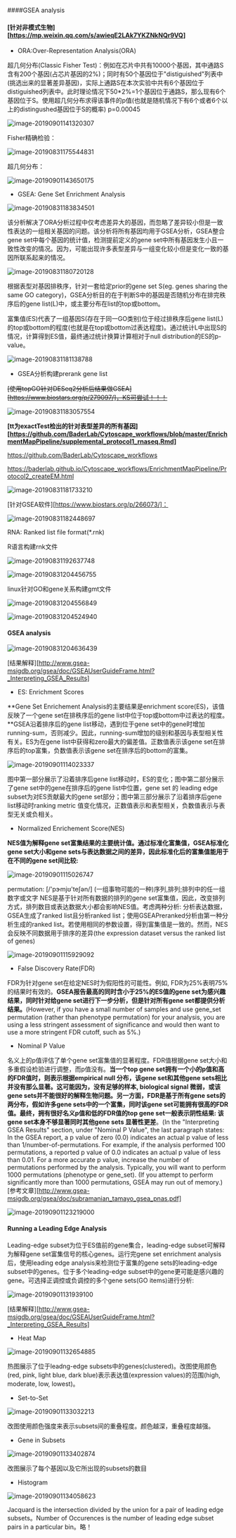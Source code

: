 ####GSEA analysis

#### [针对非模式生物][https://mp.weixin.qq.com/s/awieqE2LAk7YKZNkNQr9VQ]

- ORA:Over-Representation Analysis(ORA)

超几何分布(Classic Fisher Test)：例如在芯片中共有10000个基因，其中通路S含有200个基因(占芯片基因的2%)；同时有50个基因位于"distiguished"列表中(挑选出来的显著差异基因)，实际上通路S在本次实验中共有6个基因位于distiguished列表中。此时理论情况下50*2%=1个基因位于通路S，那么现有6个基因位于S。使用超几何分布求得该事件的p值(也就是随机情况下有6个或者6个以上的distingushed基因位于S的概率) p=0.00045

![image-20190901141320307](https://tva1.sinaimg.cn/large/006y8mN6gy1g6k0cwijn8j30qj059mym.jpg)

Fisher精确检验：

![image-20190831175544831](https://tva1.sinaimg.cn/large/006y8mN6gy1g6k0cmpig6j31420gedhp.jpg)

超几何分布：

![image-20190901143650175](https://tva1.sinaimg.cn/large/006y8mN6gy1g6k0csqrksj30ui0220su.jpg)

- GSEA: Gene Set Enrichment Analysis

![image-20190831183834501](https://tva1.sinaimg.cn/large/006y8mN6gy1g6k0cu4zouj311w09kabu.jpg)

该分析解决了ORA分析过程中仅考虑差异大的基因，而忽略了差异较小但是一致性表达的一组相关基因的问题。该分析将所有基因均用于GSEA分析，GSEA整合gene set中每个基因的统计值，检测提前定义的gene set中所有基因发生小且一致性改变的情况。因为，可能出现许多表型差异与一组变化较小但是变化一致的基因所联系起来的情况。

![image-20190831180720128](https://tva1.sinaimg.cn/large/006y8mN6gy1g6k0cxhhw1j30ze0om77y.jpg)

根据表型对基因排秩序，针对一套给定prior的gene set S(eg. genes sharing the same GO category)，GSEA分析目的在于判断S中的基因是否随机分布在排完秩序后的gene list(L)中，或主要分布在list的top或bottom。

富集值(ES)代表了一组基因S(存在于同一GO类别)位于经过排秩序后gene list(L)的top或bottom的程度(也就是在top或bottom过表达程度)。通过统计L中出现S的情况，计算得到ES值，最终通过统计换算计算相对于null distribution的ES的p-value。

![image-20190831181138788](https://tva1.sinaimg.cn/large/006y8mN6gy1g6k0cyf0qxj30z00p4n1s.jpg)

- GSEA分析构建prerank gene list

~~[使用topGO针对DESeq2分析后结果做GSEA][https://www.biostars.org/p/279097/]，KS可尝试！！！~~

![image-20190831183057554](https://tva1.sinaimg.cn/large/006y8mN6gy1g6k0cvzmwzj30zo09c3zu.jpg)

**[tt为exactTest检出的针对表型差异的所有基因][https://github.com/BaderLab/Cytoscape_workflows/blob/master/EnrichmentMapPipeline/supplemental_protocol1_rnaseq.Rmd]**

https://github.com/BaderLab/Cytoscape_workflows

https://baderlab.github.io/Cytoscape_workflows/EnrichmentMapPipeline/Protocol2_createEM.html

![image-20190831181733210](https://tva1.sinaimg.cn/large/006y8mN6gy1g6k0cq2by4j31fg05sgmo.jpg)

[针对GSEA软件][https://www.biostars.org/p/266073/]：

![image-20190831182448697](https://tva1.sinaimg.cn/large/006y8mN6gy1g6k0cnks3cj315q06ajsy.jpg)

RNA: Ranked list file format(*.rnk)

R语言构建rnk文件

![image-20190831192637748](https://tva1.sinaimg.cn/large/006y8mN6gy1g6k0co8uqpj31g50u043c.jpg)

![image-20190831204456755](https://tva1.sinaimg.cn/large/006y8mN6gy1g6k0cxtywzj30s007i74u.jpg)

linux针对GO和gene关系构建gmt文件

![image-20190831204556849](https://tva1.sinaimg.cn/large/006y8mN6gy1g6k0cqqnkhj31ii0u0aiw.jpg)

![image-20190831204524940](https://tva1.sinaimg.cn/large/006y8mN6gy1g6k0cpl82qj30z608umyc.jpg)

#### GSEA analysis

![image-20190831204636439](https://tva1.sinaimg.cn/large/006y8mN6gy1g6k0cumndqj31fi0dy0vp.jpg)

[结果解释][http://www.gsea-msigdb.org/gsea/doc/GSEAUserGuideFrame.html?_Interpreting_GSEA_Results]

- ES: Enrichment Scores

**Gene Set Enrichement Analysis的主要结果是enrichment score(ES)，该值反映了一个gene set在排秩序后的gene list中位于top或bottom中过表达的程度。**GSEA沿着排序后的gene list移动，遇到位于gene set中的gene时增加running-sum，否则减少。因此，running-sum增加的级别和基因与表型相关性有关。ES为在gene list中获得和zero最大的偏差值。正数值表示该gene set在排序后的top富集，负数值表示该gene set在排序后的bottom的富集。

![image-20190901114023337](https://tva1.sinaimg.cn/large/006y8mN6gy1g6k0cruw3lj31cq0i875y.jpg)

图中第一部分展示了沿着排序后gene list移动时，ES的变化；图中第二部分展示了gene set中的gene在排序后的gene list中位置，gene set 的 leading edge subset为对ES贡献最大的gene set部分；图中第三部分展示了沿着排序后gene list移动时ranking metric 值变化情况，正数值表示和表型相关，负数值表示与表型无关或负相关。

- Normalized Enrichement Score(NES)

**NES值为解释gene set富集结果的主要统计值。通过标准化富集值，GSEA标准化gene set大小和gene sets与表达数据之间的差异，因此标准化后的富集值能用于在不同的gene set间比较:**

![image-20190901115026747](https://tva1.sinaimg.cn/large/006y8mN6gy1g6k0ctoo9bj316c030mx7.jpg)

permutation: [/'pɝmjʊ'teʃən/] (一组事物可能的一种)序列,排列;排列中的任一组数字或文字
NES是基于针对所有数据的排列的gene set富集值，因此，改变排列方式，排列数目或表达数据大小都会影响NES值。考虑两种分析: 分析表达数据，GSEA生成了ranked list且分析ranked list；使用GSEAPreranked分析由第一种分析生成的ranked list。若使用相同的参数设置，得到富集值是一致的。然而，NES会反映不同数据用于排序的差异(the expression dataset versus the ranked list of genes)

![image-20190901115929092](https://tva1.sinaimg.cn/large/006y8mN6gy1g6k0com29uj31ee0ekdja.jpg)

- False Discovery Rate(FDR)

FDR为针对gene set在给定NES时为假阳性的可能性。例如, FDR为25%表明75%的结果时有效的。**GSEA报告最高的同时含小于25%的ES值的gene set为感兴趣结果，同时针对给gene set进行下一步分析，但是针对所有gene set都提供分析结果。**(However, if you have a small number of samples and use gene_set permutation (rather than phenotype permutation) for your analysis, you are using a less stringent assessment of significance and would then want to use a more stringent FDR cutoff, such as 5%.)

- Nominal P Value

名义上的p值评估了单个gene set富集值的显著程度。FDR值根据gene set大小和多重假设检验进行调整，而p值没有。**当一个top gene set拥有一个小的p值和高的FDR值时，则表示根据empirical null 分布，该gene set和其他gene sets相比并没有那么显著。这可能因为，没有足够的样本, biological signal 微弱，或该gene sets并不能很好的解释生物问题。另一方面，FDR是基于所有gene sets的两分布，假如许多gene sets中的一个富集，同时该gene set可能拥有很高的FDR值。最终，拥有很好名义p值和低的FDR值的top gene set一般表示阴性结果: 该gene set本身不够显著同时其他gene sets 显著性更差**。(In the "Interpreting GSEA Results" section, under "Nominal P Value", the last paragraph states: In the GSEA report, a p value of zero (0.0) indicates an actual p value of less than 1/number-of-permutations. For example, if the analysis performed 100 permutations, a reported p value of 0.0 indicates an actual p value of less than 0.01. For a more accurate p value, increase the number of permutations performed by the analysis. Typically, you will want to perform 1000 permutations (phenotype or gene_set). (If you attempt to perform significantly more than 1000 permutations, GSEA may run out of memory.) [参考文章][http://www.gsea-msigdb.org/gsea/doc/subramanian_tamayo_gsea_pnas.pdf]

![image-20190901123219000](https://tva1.sinaimg.cn/large/006y8mN6gy1g6k0cscbv1j31gu07wjw3.jpg)

#### Running a Leading Edge Analysis

Leading-edge subset为位于ES值前的gene集合，leading-edge subset可解释为解释gene set富集信号的核心genes。运行完gene set enrichment analysis后，使用leading edge analysis来检测位于富集的gene sets的leading-edge subset中的genes。位于多个leading-edge subset中的gene更可能是感兴趣的gene。可选择正调控或负调控的多个gene sets(GO items)进行分析:

![image-20190901131939100](https://tva1.sinaimg.cn/large/006y8mN6gy1g6k0ctb4nbj31cw0pitdp.jpg)

[结果解释][http://www.gsea-msigdb.org/gsea/doc/GSEAUserGuideFrame.html?_Interpreting_GSEA_Results]

- Heat Map

![image-20190901132654885](https://tva1.sinaimg.cn/large/006y8mN6gy1g6k0cvl49pj312s0csq46.jpg)

热图展示了位于leadng-edge subsets中的genes(clustered)。改图使用颜色(red, pink, light blue, dark blue)表示表达值(expression values)的范围(high, moderate, low, lowest)。

- Set-to-Set

![image-20190901133032213](https://tva1.sinaimg.cn/large/006y8mN6gy1g6k0cwzwpxj31620cymy7.jpg)

改图使用颜色强度来表示subsets间的重叠程度。颜色越深，重叠程度越强。

- Gene in Subsets

![image-20190901133402874](https://tva1.sinaimg.cn/large/006y8mN6gy1g6k0creyo8j31840fiq4h.jpg)

改图展示了每个基因以及它所出现的subsets的数目

- Histogram

![image-20190901134058623](https://tva1.sinaimg.cn/large/006y8mN6gy1g6k0cv2ropj316q0fkwfa.jpg)

Jacquard is the intersection divided by the union for a pair of leading edge subsets。Number of Occurences is the number of leading edge subset pairs in a particular bin。略！




